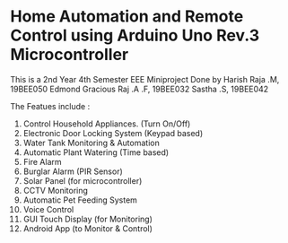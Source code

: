 # Home Automation and Remote Control using Arduino Uno Rev.3 Microcontroller

This is a 2nd Year 4th Semester EEE Miniproject
Done by 
Harish Raja .M, 19BEE050
Edmond Gracious Raj .A .F, 19BEE032
Sastha .S, 19BEE042

The Featues include :

1) Control Household Appliances. (Turn On/Off)
2) Electronic Door Locking System (Keypad based)
3) Water Tank Monitoring & Automation
4) Automatic Plant Watering (Time based)
5) Fire Alarm
6) Burglar Alarm (PIR Sensor)
7) Solar Panel (for microcontroller)
8) CCTV Monitoring 
9) Automatic Pet Feeding System
10) Voice Control
11) GUI Touch Display (for Monitoring)
12) Android App (to Monitor & Control)
